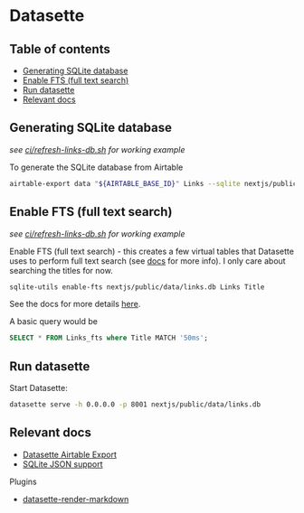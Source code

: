 # Datasette

## Table of contents

<!-- toc -->

- [Generating SQLite database](#generating-sqlite-database)
- [Enable FTS (full text search)](#enable-fts-full-text-search)
- [Run datasette](#run-datasette)
- [Relevant docs](#relevant-docs)

<!-- tocstop -->

## Generating SQLite database

_see [ci/refresh-links-db.sh](../ci/refresh-links-db.sh) for working example_

To generate the SQLite database from Airtable

```sh
airtable-export data "${AIRTABLE_BASE_ID}" Links --sqlite nextjs/public/data/links.db
```

## Enable FTS (full text search)

_see [ci/refresh-links-db.sh](../ci/refresh-links-db.sh) for working example_

Enable FTS (full text search) - this creates a few virtual tables that Datasette uses to perform full text search (see [docs](https://docs.datasette.io/en/stable/full_text_search.html) for more info). I only care about searching the titles for now.

```sh
sqlite-utils enable-fts nextjs/public/data/links.db Links Title
```

See the docs for more details [here](https://www.sqlite.org/fts5.html).

A basic query would be

```sql
SELECT * FROM Links_fts where Title MATCH '50ms';
```

## Run datasette

Start Datasette:

```sh
datasette serve -h 0.0.0.0 -p 8001 nextjs/public/data/links.db
```

## Relevant docs

- [Datasette Airtable Export](https://datasette.io/tools/airtable-export)
- [SQLite JSON support](https://www.sqlite.org/json1.html)

Plugins

- [datasette-render-markdown](https://datasette.io/plugins/datasette-render-markdown)
